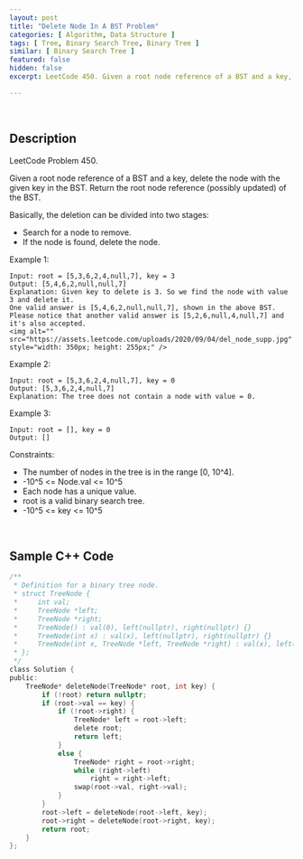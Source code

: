 ```yaml
---
layout: post
title: "Delete Node In A BST Problem"
categories: [ Algorithm, Data Structure ]
tags: [ Tree, Binary Search Tree, Binary Tree ]
similar: [ Binary Search Tree ]
featured: false
hidden: false
excerpt: LeetCode 450. Given a root node reference of a BST and a key, delete the node with the given key in the BST. Return the root node reference (possibly updated) of the BST.

---
```


<br />

## Description

LeetCode Problem 450.

Given a root node reference of a BST and a key, delete the node with the given key in the BST. Return the root node reference (possibly updated) of the BST.

Basically, the deletion can be divided into two stages:
* Search for a node to remove.
* If the node is found, delete the node.

Example 1: 
```
Input: root = [5,3,6,2,4,null,7], key = 3
Output: [5,4,6,2,null,null,7]
Explanation: Given key to delete is 3. So we find the node with value 3 and delete it.
One valid answer is [5,4,6,2,null,null,7], shown in the above BST.
Please notice that another valid answer is [5,2,6,null,4,null,7] and it's also accepted.
<img alt="" src="https://assets.leetcode.com/uploads/2020/09/04/del_node_supp.jpg" style="width: 350px; height: 255px;" />
```

Example 2:
```
Input: root = [5,3,6,2,4,null,7], key = 0
Output: [5,3,6,2,4,null,7]
Explanation: The tree does not contain a node with value = 0.
```

Example 3:
```
Input: root = [], key = 0
Output: []
```

Constraints:
* The number of nodes in the tree is in the range [0, 10^4].
* -10^5 <= Node.val <= 10^5
* Each node has a unique value.
* root is a valid binary search tree.
* -10^5 <= key <= 10^5

<br />

## Sample C++ Code


```c
/**
 * Definition for a binary tree node.
 * struct TreeNode {
 *     int val;
 *     TreeNode *left;
 *     TreeNode *right;
 *     TreeNode() : val(0), left(nullptr), right(nullptr) {}
 *     TreeNode(int x) : val(x), left(nullptr), right(nullptr) {}
 *     TreeNode(int x, TreeNode *left, TreeNode *right) : val(x), left(left), right(right) {}
 * };
 */
class Solution {
public:
    TreeNode* deleteNode(TreeNode* root, int key) {
        if (!root) return nullptr;
        if (root->val == key) {
            if (!root->right) {
                TreeNode* left = root->left;
                delete root;
                return left;
            }
            else {
                TreeNode* right = root->right;
                while (right->left)
                    right = right->left;
                swap(root->val, right->val);    
            }
        }
        root->left = deleteNode(root->left, key);
        root->right = deleteNode(root->right, key);
        return root;
    }
};
```


